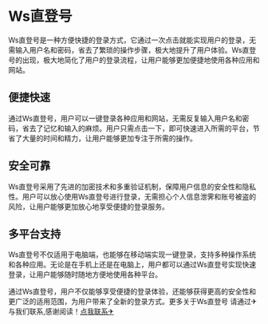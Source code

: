 # Ws直登号

Ws直登号是一种方便快捷的登录方式，它通过一次点击就能实现用户的登录，无需输入用户名和密码，省去了繁琐的操作步骤，极大地提升了用户体验。Ws直登号的出现，极大地简化了用户的登录流程，让用户能够更加便捷地使用各种应用和网站。

## 便捷快速

通过Ws直登号，用户可以一键登录各种应用和网站，无需反复输入用户名和密码，省去了记忆和输入的麻烦。用户只需点击一下，即可快速进入所需的平台，节省了大量的时间和精力，让用户能够更加专注于所需的操作。

## 安全可靠

Ws直登号采用了先进的加密技术和多重验证机制，保障用户信息的安全性和隐私性。用户可以放心使用Ws直登号进行登录，无需担心个人信息泄霁和账号被盗的风险，让用户能够更加放心地享受便捷的登录服务。

## 多平台支持

Ws直登号不仅适用于电脑端，也能够在移动端实现一键登录，支持多种操作系统和各种应用。无论是在手机上还是在电脑上，用户都可以通过Ws直登号实现快速登录，让用户能够随时随地方便地使用各种平台。

通过Ws直登号，用户不仅能够享受便捷的登录体验，还能够获得更高的安全性和更广泛的适用范围，为用户带来了全新的登录方式。更多关于Ws直登号 请通过✈与我们联系,感谢阅读！[点我联系✈](https://gm.G208.com)